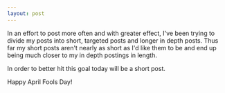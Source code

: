 ```yaml
---
layout: post
---
```

In an effort to post more often and with greater effect, I've been trying to divide my posts into short, targeted posts and longer in depth posts.  Thus far my short posts aren't nearly as short as I'd like them to be and end up being much closer to my in depth postings in length.

In order to better hit this goal today will be a short post.

Happy April Fools Day!

